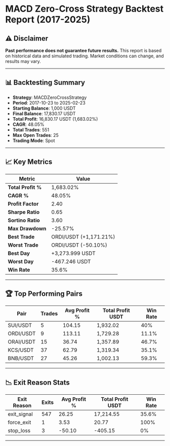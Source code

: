 # MACD Zero-Cross Strategy Backtest Report (2017-2025)

## ⚠️ Disclaimer
**Past performance does not guarantee future results.** This report is based on historical data and simulated trading. Market conditions can change, and results may vary.

---

## 📊 Backtesting Summary
- **Strategy**: MACDZeroCrossStrategy  
- **Period**: 2017-10-23 to 2025-02-23  
- **Starting Balance**: 1,000 USDT  
- **Final Balance**: 17,830.17 USDT  
- **Total Profit**: 16,830.17 USDT (1,683.02%)  
- **CAGR**: 48.05%  
- **Total Trades**: 551  
- **Max Open Trades**: 25  
- **Trading Mode**: Spot  

---

## 📈 Key Metrics
| Metric                  | Value               |
|-------------------------|---------------------|
| **Total Profit %**      | 1,683.02%           |
| **CAGR %**              | 48.05%              |
| **Profit Factor**       | 2.40                |
| **Sharpe Ratio**        | 0.65                |
| **Sortino Ratio**       | 3.60                |
| **Max Drawdown**        | -25.57%             |
| **Best Trade**          | ORDI/USDT (+1,171.21%) |
| **Worst Trade**         | ORDI/USDT (-50.10%) |
| **Best Day**            | +3,273.999 USDT     |
| **Worst Day**           | -467.246 USDT       |
| **Win Rate**            | 35.6%               |

---

## 🏆 Top Performing Pairs
| Pair       | Trades | Avg Profit % | Total Profit USDT | Win Rate |
|------------|--------|--------------|-------------------|----------|
| SUI/USDT   | 5      | 104.15       | 1,932.02          | 40%      |
| ORDI/USDT  | 9      | 113.11       | 1,729.28          | 11.1%    |
| ORAI/USDT  | 15     | 36.74        | 1,357.89          | 46.7%    |
| KCS/USDT   | 37     | 62.79        | 1,319.34          | 35.1%    |
| BNB/USDT   | 27     | 45.26        | 1,002.13          | 59.3%    |

---

## 📉 Exit Reason Stats
| Exit Reason    | Exits | Avg Profit % | Total Profit USDT | Win Rate |
|----------------|-------|--------------|-------------------|----------|
| exit_signal    | 547   | 26.25        | 17,214.55         | 35.6%    |
| force_exit     | 1     | 3.53         | 20.77             | 100%     |
| stop_loss      | 3     | -50.10       | -405.15           | 0%       |

---

